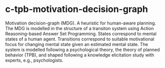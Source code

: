 # c-tpb-motivation-decision-graph
Motivation decision-graph (MDG). A heuristic for human-aware planning. The MDG is modelled in the structure of a transiton system using Action Reasoning-based Answer Set Programming. States correspond to mental states of a human agent. Transitions correspond to suitable motivational focus for changing mental state given an estimated mental state. The system is modelled following a psychological theory, the theory of planned behavior (TPB), and shaped following a knowledge elicitation study with experts, e.g., psychologists.
